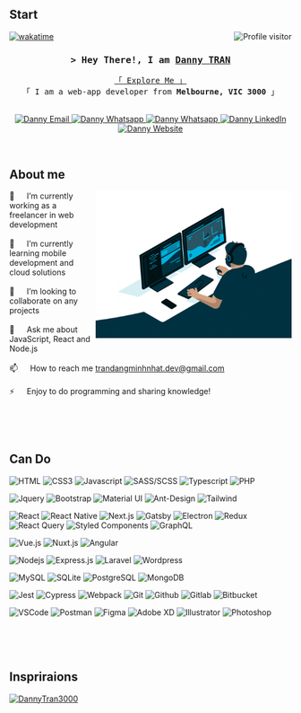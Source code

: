 <!-- Intro  -->
 ## Start
  <a href="https://komarev.com/ghpvc/?username=DannyTran3000">
    <img align="right" src="https://komarev.com/ghpvc/?username=DannyTran3000&label=Visitors&color=0e75b6&style=flat" alt="Profile visitor" />
  </a>

[![wakatime](https://wakatime.com/badge/user/018b1dc0-cf3f-4bc6-aced-0a57de810ec8.svg)](https://wakatime.com/@018b1dc0-cf3f-4bc6-aced-0a57de810ec8)

<h3 align="center">
  <samp>
    &gt; Hey There!, I am
    <b>
      <a target="_blank" href="https://dmntran.vercel.app/">Danny TRAN</a>
    </b>
  </samp>
</h3>


<p align="center"> 
  <samp>
    <a href="https://dmntran.vercel.app/">「 Explore Me 」</a>
    <br />
    「 I am a web-app developer from <b>Melbourne, VIC 3000</b> 」
    <br />
    <br />
  </samp>
</p>

<p align="center">
  <a href="mailto:trandangminhnhat.dev@gmail.com">
    <img src="https://img.shields.io/badge/gmail-C5221F?style=for-the-badge&logo=gmail&logoColor=FFFFFF" alt="Danny Email" />
  </a>
  <a href="https://join.skype.com/invite/xgfiVGfERRO2" target="_blank">
    <img src="https://img.shields.io/badge/skype-00AFF0?style=for-the-badge&logo=skype&logoColor=FFFFFF" alt="Danny Whatsapp" />
  </a>
  <a href="https://wa.me/qr/AXL7MQCYGH3KP1" target="_blank">
    <img src="https://img.shields.io/badge/whatsapp-05A010?style=for-the-badge&logo=whatsapp&logoColor=FFFFFF" alt="Danny Whatsapp" />
  </a>
  <a href="https://dmntran.vercel.app/" target="_blank">
    <img src="https://img.shields.io/badge/linkedin-0A66C2?style=for-the-badge&labelColor=FFFFFF&logo=linkedin&logoColor=0A66C2" alt="Danny LinkedIn" />
  </a>
  <a href="https://dmntran.vercel.app/" target="_blank">
    <img src="https://img.shields.io/badge/website-F76236?style=for-the-badge&labelColor=FFFFFF&logo=google-chrome&logoColor=F76236" alt="Danny Website" />
  </a>
</p>
<br />

<!-- About Section -->
 ## About me
 
<p>
  <img align="right" width="350" src="/assets/about-me.gif" alt="Coding gif" />

  🔭 &emsp; I’m currently working as a freelancer in web development
  <br/><br/>
  🌱 &emsp; I’m currently learning mobile development and cloud solutions
  <br/><br/>
  👯 &emsp; I’m looking to collaborate on any projects
  <br/><br/>
  💬 &emsp; Ask me about JavaScript, React and Node.js
  <br/><br/>
  📫 &emsp; How to reach me <a href="mailto:trandangminhnhat.dev@gmail.com">trandangminhnhat.dev@gmail.com<a/>
  <br/><br/>
  ⚡ &emsp; Enjoy to do programming and sharing knowledge!
</p>

<br/>
<br/>
<br/>

## Can Do

![HTML](https://img.shields.io/badge/html5-E34F26?style=for-the-badge&labelColor=FFFFFF&logo=html5&logoColor=E34F26)
![CSS3](https://img.shields.io/badge/css3-1572B6?style=for-the-badge&labelColor=FFFFFF&logo=css3&logoColor=1572B6)
![Javascript](https://img.shields.io/badge/javascript-F7DF1E?style=for-the-badge&labelColor=333333&logo=javascript&logoColor=F7DF1E)
![SASS/SCSS](https://img.shields.io/badge/sass_|_scss-CC6699?style=for-the-badge&labelColor=FFFFFF&logo=sass&logoColor=CC6699)
![Typescript](https://img.shields.io/badge/typescript-3178C6?style=for-the-badge&labelColor=FFFFFF&logo=typescript&logoColor=3178C6)
![PHP](https://img.shields.io/badge/php-777BB4?style=for-the-badge&labelColor=FFFFFF&logo=php&logoColor=777BB4)

![Jquery](https://img.shields.io/badge/jquery-0769AD?style=for-the-badge&logo=jquery&logoColor=FFFFFF)
![Bootstrap](https://img.shields.io/badge/bootstrap-7952B3?style=for-the-badge&labelColor=FFFFFF&logo=bootstrap&logoColor=7952B3)
![Material UI](https://img.shields.io/badge/material_ui-007FFF?style=for-the-badge&logo=mui&logoColor=FFFFFF)
![Ant-Design](https://img.shields.io/badge/ant_design-0170FE?style=for-the-badge&logo=antdesign&logoColor=FFFFFF)
![Tailwind](https://img.shields.io/badge/tailwind_css-06B6D4?style=for-the-badge&logo=tailwindcss&logoColor=FFFFFF)

![React](https://img.shields.io/badge/react-61DAFB?style=for-the-badge&labelColor=333333&logo=react&logoColor=61DAFB)
![React Native](https://img.shields.io/badge/react_native-333333?style=for-the-badge&logo=react&logoColor=61DAFB)
![Next.js](https://img.shields.io/badge/next.js-000000?style=for-the-badge&labelColor=FFFFFF&logo=nextdotjs&logoColor=000000)
![Gatsby](https://img.shields.io/badge/gatsby-663399?style=for-the-badge&labelColor=FFFFFF&logo=gatsby&logoColor=663399)
![Electron](https://img.shields.io/badge/electron-47848F?style=for-the-badge&logo=electron&logoColor=FFFFFF)
![Redux](https://img.shields.io/badge/redux-764ABC?style=for-the-badge&logo=redux&logoColor=FFFFFF)
![React Query](https://img.shields.io/badge/react_query-FF4154?style=for-the-badge&logo=react%20query&logoColor=FFFFFF)
![Styled Components](https://img.shields.io/badge/styled_components-DB7093?style=for-the-badge&logo=styled-components&logoColor=FFFFFF)
![GraphQL](https://img.shields.io/badge/graphql-E10098?style=for-the-badge&logo=graphql&logoColor=FFFFFF)

![Vue.js](https://img.shields.io/badge/vue.js-4FC08D?style=for-the-badge&logo=vuedotjs&logoColor=FFFFFF)
![Nuxt.js](https://img.shields.io/badge/nuxt.js-00DC82?style=for-the-badge&logo=nuxtdotjs&logoColor=FFFFFF)
![Angular](https://img.shields.io/badge/angular-DD0031?style=for-the-badge&labelColor=FFFFFF&logo=angular&logoColor=DD0031)

![Nodejs](https://img.shields.io/badge/Nodejs-339933?style=for-the-badge&logo=node.js&logoColor=FFFFFF)
![Express.js](https://img.shields.io/badge/Express.js-000000?style=for-the-badge&logo=express&logoColor=FFFFFF)
![Laravel](https://img.shields.io/badge/Laravel-FF2D20?style=for-the-badge&logo=laravel&logoColor=FFFFFF)
![Wordpress](https://img.shields.io/badge/Wordpress-21759B?style=for-the-badge&logo=wordpress&logoColor=FFFFFF)

![MySQL](https://img.shields.io/badge/MySQL-4479A1?style=for-the-badge&logo=mysql&logoColor=FFFFFF)
![SQLite](https://img.shields.io/badge/SQLite-003B57?style=for-the-badge&logo=sqlite&logoColor=FFFFFF)
![PostgreSQL](https://img.shields.io/badge/PostgreSQL-4169E1?style=for-the-badge&logo=postgresql&logoColor=FFFFFF)
![MongoDB](https://img.shields.io/badge/MongoDB-47A248?style=for-the-badge&logo=mongodb&logoColor=FFFFFF)

![Jest](https://img.shields.io/badge/jest-C21325?style=for-the-badge&logo=jest&logoColor=FFFFFF)
![Cypress](https://img.shields.io/badge/cypress-17202C?style=for-the-badge&labelColor=FFFFFF&logo=cypress&logoColor=17202C)
![Webpack](https://img.shields.io/badge/webpack-8DD6F9?style=for-the-badge&labelColor=333333&logo=webpack&logoColor=8DD6F9)
![Git](https://img.shields.io/badge/git-F05032?style=for-the-badge&labelColor=FFFFFF&logo=git&logoColor=F05032)
![Github](https://img.shields.io/badge/github-181717?style=for-the-badge&labelColor=FFFFFF&logo=github&logoColor=181717)
![Gitlab](https://img.shields.io/badge/gitlab-FC6D26?style=for-the-badge&logo=gitlab&logoColor=FFFFFF)
![Bitbucket](https://img.shields.io/badge/bitbucket-0052CC?style=for-the-badge&logo=bitbucket&logoColor=FFFFFF)

![VSCode](https://img.shields.io/badge/visual_studio-007ACC?style=for-the-badge&logo=visual%20studio&logoColor=FFFFFF)
![Postman](https://img.shields.io/badge/postman-FF6C37?style=for-the-badge&labelColor=FFFFFF&logo=postman&logoColor=FF6C37)
![Figma](https://img.shields.io/badge/figma-F24E1E?style=for-the-badge&logo=figma&logoColor=FFFFFF)
![Adobe XD](https://img.shields.io/badge/adobe_xd-FF61F6?style=for-the-badge&labelColor=FFFFFF&logo=adobexd&logoColor=FF61F6)
![Illustrator](https://img.shields.io/badge/illustrator-FF9A00?style=for-the-badge&labelColor=FFFFFF&logo=adobeillustrator&logoColor=FF9A00)
![Photoshop](https://img.shields.io/badge/photoshop-31A8FF?style=for-the-badge&labelColor=FFFFFF&logo=adobephotoshop&logoColor=31A8FF)

<br/>
<br/>
<br/>

## Inspriraions

[![DannyTran3000](https://github-readme-stats.vercel.app/api/pin/?username=DannyTran3000&repo=DannyTran3000&theme=radical)](https://github.com/DannyTran3000/DannyTran3000)
